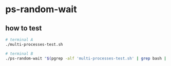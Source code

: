 # ps-random-wait

## how to test
``` bash
# terminal A
./multi-processes-test.sh

# terminal B
./ps-random-wait "$(pgrep -alf 'multi-processes-test.sh' | grep bash | cut -d' ' -f1)"
```
